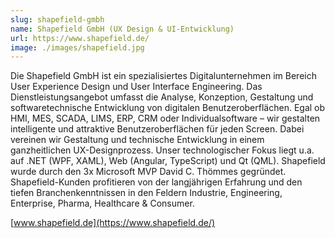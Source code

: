 ```yaml
---
slug: shapefield-gmbh
name: Shapefield GmbH (UX Design & UI-Entwicklung)
url: https://www.shapefield.de/
image: ./images/shapefield.jpg
---
```

Die Shapefield GmbH ist ein spezialisiertes Digitalunternehmen im Bereich User Experience Design und User Interface Engineering. Das Dienstleistungsangebot umfasst die Analyse, Konzeption, Gestaltung und softwaretechnische Entwicklung von digitalen Benutzeroberflächen. Egal ob HMI, MES, SCADA, LIMS, ERP, CRM oder Individualsoftware – wir gestalten intelligente und attraktive Benutzeroberflächen für jeden Screen. Dabei vereinen wir Gestaltung und technische Entwicklung in einem ganzheitlichen UX-Designprozess. Unser technologischer Fokus liegt u.a. auf .NET (WPF, XAML), Web (Angular, TypeScript) und Qt (QML). Shapefield wurde durch den 3x Microsoft MVP David C. Thömmes gegründet. Shapefield-Kunden profitieren von der langjährigen Erfahrung und den tiefen Branchenkenntnissen in den Feldern Industrie, Engineering, Enterprise, Pharma, Healthcare & Consumer.

[www.shapefield.de](https://www.shapefield.de/)